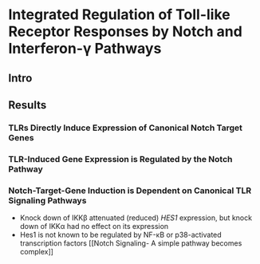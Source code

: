 # Integrated Regulation of Toll-like Receptor Responses by Notch and Interferon-γ Pathways


## Intro
## Results
### TLRs Directly Induce Expression of Canonical Notch Target Genes
### TLR-Induced Gene Expression is Regulated by the Notch Pathway
### Notch-Target-Gene Induction is Dependent on Canonical TLR Signaling Pathways
- Knock down of IKKβ attenuated (reduced) *HES1* expression, but knock down of IKKα had no effect on its expression
- Hes1 is not known to be regulated by NF-κB or p38-activated transcription factors [[Notch Signaling- A simple pathway becomes complex]]